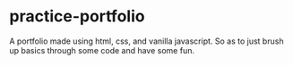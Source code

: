 # practice-portfolio
A portfolio made using html, css, and vanilla javascript. So as to just brush up basics through some code and have some fun.
